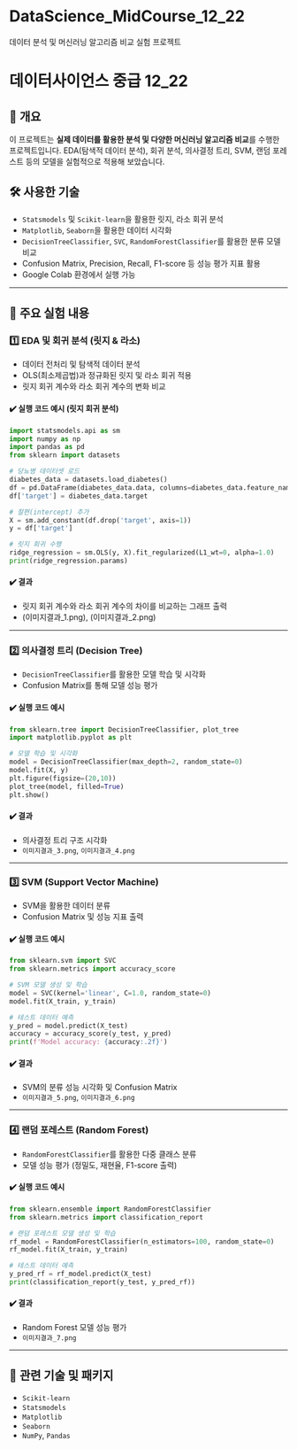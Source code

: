 # DataScience_MidCourse_12_22
데이터 분석 및 머신러닝 알고리즘 비교 실험 프로젝트

# 데이터사이언스 중급 12_22

## 📌 개요
이 프로젝트는 **실제 데이터를 활용한 분석 및 다양한 머신러닝 알고리즘 비교**를 수행한 프로젝트입니다.
EDA(탐색적 데이터 분석), 회귀 분석, 의사결정 트리, SVM, 랜덤 포레스트 등의 모델을 실험적으로 적용해 보았습니다.

## 🛠️ 사용한 기술
- `Statsmodels` 및 `Scikit-learn`을 활용한 릿지, 라소 회귀 분석
- `Matplotlib`, `Seaborn`을 활용한 데이터 시각화
- `DecisionTreeClassifier`, `SVC`, `RandomForestClassifier`를 활용한 분류 모델 비교
- Confusion Matrix, Precision, Recall, F1-score 등 성능 평가 지표 활용
- Google Colab 환경에서 실행 가능

---

## 🔹 주요 실험 내용

### 1️⃣ EDA 및 회귀 분석 (릿지 & 라소)
- 데이터 전처리 및 탐색적 데이터 분석
- OLS(최소제곱법)과 정규화된 릿지 및 라소 회귀 적용
- 릿지 회귀 계수와 라소 회귀 계수의 변화 비교

#### ✔️ 실행 코드 예시 (릿지 회귀 분석)
```python
import statsmodels.api as sm
import numpy as np
import pandas as pd
from sklearn import datasets

# 당뇨병 데이터셋 로드
diabetes_data = datasets.load_diabetes()
df = pd.DataFrame(diabetes_data.data, columns=diabetes_data.feature_names)
df['target'] = diabetes_data.target

# 절편(intercept) 추가
X = sm.add_constant(df.drop('target', axis=1))
y = df['target']

# 릿지 회귀 수행
ridge_regression = sm.OLS(y, X).fit_regularized(L1_wt=0, alpha=1.0)
print(ridge_regression.params)
```

#### ✔️ 결과

- 릿지 회귀 계수와 라소 회귀 계수의 차이를 비교하는 그래프 출력
- (이미지결과_1.png), (이미지결과_2.png)

---

### 2️⃣ 의사결정 트리 (Decision Tree)
- `DecisionTreeClassifier`를 활용한 모델 학습 및 시각화
- Confusion Matrix를 통해 모델 성능 평가

#### ✔️ 실행 코드 예시
```python
from sklearn.tree import DecisionTreeClassifier, plot_tree
import matplotlib.pyplot as plt

# 모델 학습 및 시각화
model = DecisionTreeClassifier(max_depth=2, random_state=0)
model.fit(X, y)
plt.figure(figsize=(20,10))
plot_tree(model, filled=True)
plt.show()
```

#### ✔️ 결과
- 의사결정 트리 구조 시각화
- `이미지결과_3.png`, `이미지결과_4.png`

---

### 3️⃣ SVM (Support Vector Machine)
- SVM을 활용한 데이터 분류
- Confusion Matrix 및 성능 지표 출력

#### ✔️ 실행 코드 예시
```python
from sklearn.svm import SVC
from sklearn.metrics import accuracy_score

# SVM 모델 생성 및 학습
model = SVC(kernel='linear', C=1.0, random_state=0)
model.fit(X_train, y_train)

# 테스트 데이터 예측
y_pred = model.predict(X_test)
accuracy = accuracy_score(y_test, y_pred)
print(f'Model accuracy: {accuracy:.2f}')
```

#### ✔️ 결과
- SVM의 분류 성능 시각화 및 Confusion Matrix
- `이미지결과_5.png`, `이미지결과_6.png`

---

### 4️⃣ 랜덤 포레스트 (Random Forest)
- `RandomForestClassifier`를 활용한 다중 클래스 분류
- 모델 성능 평가 (정밀도, 재현율, F1-score 출력)

#### ✔️ 실행 코드 예시
```python
from sklearn.ensemble import RandomForestClassifier
from sklearn.metrics import classification_report

# 랜덤 포레스트 모델 생성 및 학습
rf_model = RandomForestClassifier(n_estimators=100, random_state=0)
rf_model.fit(X_train, y_train)

# 테스트 데이터 예측
y_pred_rf = rf_model.predict(X_test)
print(classification_report(y_test, y_pred_rf))
```

#### ✔️ 결과
- Random Forest 모델 성능 평가
- `이미지결과_7.png`

---

## 🔗 관련 기술 및 패키지
- `Scikit-learn`
- `Statsmodels`
- `Matplotlib`
- `Seaborn`
- `NumPy`, `Pandas`
